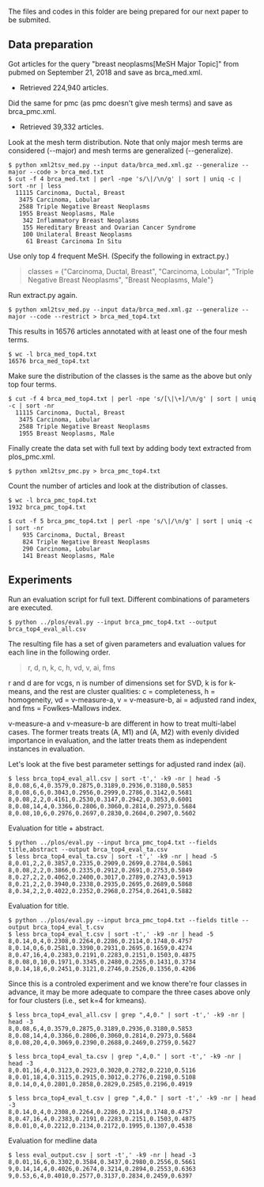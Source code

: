 The files and codes in this folder are being prepared for our next paper to be submited.

## Data preparation

Got articles for the query "breast neoplasms[MeSH Major Topic]" from pubmed on September 21, 2018 and save as brca_med.xml.  
- Retrieved 224,940 articles.  

Did the same for pmc (as pmc doesn't give mesh terms) and save as brca_pmc.xml. 
- Retrieved 39,332 articles.

Look at the mesh term distribution. Note that only major mesh terms are considered (--major) and mesh terms are generalized (--generalize).

``` 
$ python xml2tsv_med.py --input data/brca_med.xml.gz --generalize --major --code > brca_med.txt
$ cut -f 4 brca_med.txt | perl -npe 's/\|/\n/g' | sort | uniq -c | sort -nr | less
  11115 Carcinoma, Ductal, Breast
   3475 Carcinoma, Lobular
   2588 Triple Negative Breast Neoplasms
   1955 Breast Neoplasms, Male
    342 Inflammatory Breast Neoplasms
    155 Hereditary Breast and Ovarian Cancer Syndrome
    100 Unilateral Breast Neoplasms
     61 Breast Carcinoma In Situ
```

Use only top 4 frequent MeSH. (Specify the following in extract.py.)

> classes = {"Carcinoma, Ductal, Breast",
>            "Carcinoma, Lobular",
>            "Triple Negative Breast Neoplasms",
>            "Breast Neoplasms, Male"}

Run extract.py again.

```
$ python xml2tsv_med.py --input data/brca_med.xml.gz --generalize --major --code --restrict > brca_med_top4.txt
```

This results in 16576 articles annotated with at least one of the four mesh terms.

```
$ wc -l brca_med_top4.txt 
16576 brca_med_top4.txt
```

Make sure the distribution of the classes is the same as the above but only top four terms.

```
$ cut -f 4 brca_med_top4.txt | perl -npe 's/[\|\+]/\n/g' | sort | uniq -c | sort -nr
  11115 Carcinoma, Ductal, Breast
   3475 Carcinoma, Lobular
   2588 Triple Negative Breast Neoplasms
   1955 Breast Neoplasms, Male
```

Finally create the data set with full text by adding body text extracted from plos_pmc.xml.

```
$ python xml2tsv_pmc.py > brca_pmc_top4.txt
```

Count the number of articles and look at the distribution of classes.

```
$ wc -l brca_pmc_top4.txt
1932 brca_pmc_top4.txt

$ cut -f 5 brca_pmc_top4.txt | perl -npe 's/\|/\n/g' | sort | uniq -c | sort -nr
    935 Carcinoma, Ductal, Breast
    824 Triple Negative Breast Neoplasms
    290 Carcinoma, Lobular
    141 Breast Neoplasms, Male
```

## Experiments

Run an evaluation script for full text. Different combinations of parameters are executed.

```
$ python ../plos/eval.py --input brca_pmc_top4.txt --output brca_top4_eval_all.csv
```

The resulting file has a set of given parameters and evaluation values for each line in the following order.

> r, d, n, k, c, h, vd, v, ai, fms

r and d are for vcgs, n is number of dimensions set for SVD, k is for k-means, and the rest are cluster qualities: c = completeness, h = homogeneity, vd = v-measure-a, v = v-measure-b, ai = adjusted rand index, and fms = Fowlkes-Mallows index. 

v-measure-a and v-measure-b are different in how to treat multi-label cases.  The former treats treats (A, M1) and (A, M2) with evenly divided importance in evaluation, and the latter treats them as independent instances in evaluation.

Let's look at the five best parameter settings for adjusted rand index (ai).

```
$ less brca_top4_eval_all.csv | sort -t',' -k9 -nr | head -5
8,0.08,6,4,0.3579,0.2875,0.3189,0.2936,0.3180,0.5853
8,0.08,6,6,0.3043,0.2956,0.2999,0.2786,0.3142,0.5681
8,0.08,2,2,0.4161,0.2530,0.3147,0.2942,0.3053,0.6001
8,0.08,14,4,0.3366,0.2806,0.3060,0.2814,0.2973,0.5684
8,0.08,10,6,0.2976,0.2697,0.2830,0.2604,0.2907,0.5602
```

Evaluation for title + abstract.

```
$ python ../plos/eval.py --input brca_pmc_top4.txt --fields title,abstract --output brca_top4_eval_ta.csv
$ less brca_top4_eval_ta.csv | sort -t',' -k9 -nr | head -5
8,0.01,2,2,0.3857,0.2335,0.2909,0.2699,0.2784,0.5861
8,0.08,2,2,0.3866,0.2335,0.2912,0.2691,0.2753,0.5849
8,0.27,2,2,0.4062,0.2400,0.3017,0.2789,0.2743,0.5913
8,0.21,2,2,0.3940,0.2338,0.2935,0.2695,0.2689,0.5868
8,0.34,2,2,0.4022,0.2352,0.2968,0.2754,0.2641,0.5882
```

Evaluation for title.

```
$ python ../plos/eval.py --input brca_pmc_top4.txt --fields title --output brca_top4_eval_t.csv
$ less brca_top4_eval_t.csv | sort -t',' -k9 -nr | head -5
8,0.14,0,4,0.2308,0.2264,0.2286,0.2114,0.1748,0.4757
8,0.14,0,6,0.2581,0.3390,0.2931,0.2695,0.1659,0.4274
8,0.47,16,4,0.2383,0.2191,0.2283,0.2151,0.1503,0.4875
8,0.08,0,10,0.1971,0.3345,0.2480,0.2265,0.1431,0.3734
8,0.14,18,6,0.2451,0.3121,0.2746,0.2526,0.1356,0.4206
```



Since this is a controled experiment and we know there're four classes in advance, it may be more adequate to compare the three cases above only for four clusters (i.e., set k=4 for kmeans).

```
$ less brca_top4_eval_all.csv | grep ",4,0." | sort -t',' -k9 -nr | head -3
8,0.08,6,4,0.3579,0.2875,0.3189,0.2936,0.3180,0.5853
8,0.08,14,4,0.3366,0.2806,0.3060,0.2814,0.2973,0.5684
8,0.08,20,4,0.3069,0.2390,0.2688,0.2469,0.2759,0.5627

$ less brca_top4_eval_ta.csv | grep ",4,0." | sort -t',' -k9 -nr | head -3
8,0.01,16,4,0.3123,0.2923,0.3020,0.2782,0.2210,0.5116
8,0.01,18,4,0.3115,0.2915,0.3012,0.2776,0.2198,0.5108
8,0.14,0,4,0.2801,0.2858,0.2829,0.2585,0.2196,0.4919

$ less brca_top4_eval_t.csv | grep ",4,0." | sort -t',' -k9 -nr | head -3
8,0.14,0,4,0.2308,0.2264,0.2286,0.2114,0.1748,0.4757
8,0.47,16,4,0.2383,0.2191,0.2283,0.2151,0.1503,0.4875
8,0.01,0,4,0.2212,0.2134,0.2172,0.1995,0.1307,0.4538
```

Evaluation for medline data

```
$ less eval_output.csv | sort -t',' -k9 -nr | head -3
8,0.01,16,6,0.3302,0.3584,0.3437,0.2980,0.2556,0.5661
9,0.14,14,4,0.4026,0.2674,0.3214,0.2894,0.2553,0.6363
9,0.53,6,4,0.4010,0.2577,0.3137,0.2834,0.2459,0.6397
```
